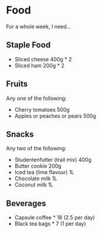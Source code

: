 # Food

For a whole week, I need…

## Staple Food

* Sliced cheese 400g \* 2
* Sliced ham 200g \* 2

## Fruits

Any one of the following:

* Cherry tomatoes 500g
* Apples or peaches or pears 500g

## Snacks

Any two of the following:

* Studentenfutter (trail mix) 400g
* Butter cookie 200g
* Iced tea (lime flavour) 1L
* Chocolate milk 1L
* Coconut milk 1L

## Beverages

* Capsule coffee \* 18 (2.5 per day)
* Black tea bags \* 7 (1 per day)

